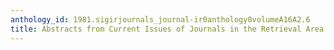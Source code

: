 ```yaml
---
anthology_id: 1981.sigirjournals_journal-ir0anthology0volumeA16A2.6
title: Abstracts from Current Issues of Journals in the Retrieval Area
---
```

